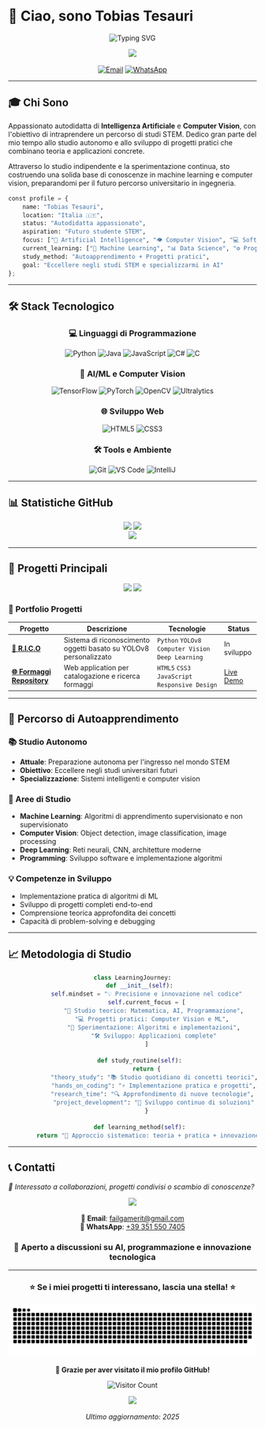 # 👋 Ciao, sono Tobias Tesauri

<div align="center">

![Typing SVG](https://readme-typing-svg.demolab.com?font=Fira+Code&size=22&duration=3000&pause=1000&color=7DD3FC&background=0F172A&center=true&vCenter=true&width=500&lines=🎓+Aspirante+Ingegnere+STEM;🧠+AI+%26+Computer+Vision+Enthusiast;💻+Autodidatta+e+Sviluppatore)

<img src="https://capsule-render.vercel.app/api?type=waving&color=gradient&customColorList=0,2,2,5,30&height=200&section=header&text=Welcome&fontSize=40&fontColor=E1E7EF&animation=fadeIn&fontAlignY=35&desc=Where%20Code%20Meets%20Innovation&descAlignY=55&descSize=15&descColor=94A3B8"/>

[![Email](https://img.shields.io/badge/📧_Email-0F172A?style=for-the-badge&logo=gmail&logoColor=7DD3FC&labelColor=1E293B)](mailto:failgamerit@gmail.com)
[![WhatsApp](https://img.shields.io/badge/📱_WhatsApp-0F172A?style=for-the-badge&logo=whatsapp&logoColor=7DD3FC&labelColor=1E293B)](https://wa.me/393515507405)

</div>

---

## 🎓 Chi Sono

Appassionato autodidatta di **Intelligenza Artificiale** e **Computer Vision**, con l'obiettivo di intraprendere un percorso di studi STEM. Dedico gran parte del mio tempo allo studio autonomo e allo sviluppo di progetti pratici che combinano teoria e applicazioni concrete.

Attraverso lo studio indipendente e la sperimentazione continua, sto costruendo una solida base di conoscenze in machine learning e computer vision, preparandomi per il futuro percorso universitario in ingegneria.

```python
const profile = {
    name: "Tobias Tesauri",
    location: "Italia 🇮🇹",
    status: "Autodidatta appassionato",
    aspiration: "Futuro studente STEM",
    focus: ["🤖 Artificial Intelligence", "👁️ Computer Vision", "💻 Software Development"],
    current_learning: ["🧠 Machine Learning", "📊 Data Science", "⚙️ Programming Fundamentals"],
    study_method: "Autoapprendimento + Progetti pratici",
    goal: "Eccellere negli studi STEM e specializzarmi in AI"
};
```

---

## 🛠️ Stack Tecnologico

<div align="center">

### 💻 Linguaggi di Programmazione
![Python](https://img.shields.io/badge/🐍_Python-0F172A?style=for-the-badge&logo=python&logoColor=7DD3FC&labelColor=1E293B)
![Java](https://img.shields.io/badge/☕_Java-0F172A?style=for-the-badge&logo=openjdk&logoColor=7DD3FC&labelColor=1E293B)
![JavaScript](https://img.shields.io/badge/⚡_JavaScript-0F172A?style=for-the-badge&logo=javascript&logoColor=7DD3FC&labelColor=1E293B)
![C#](https://img.shields.io/badge/🎯_C%23-0F172A?style=for-the-badge&logo=c-sharp&logoColor=7DD3FC&labelColor=1E293B)
![C](https://img.shields.io/badge/🔧_C-0F172A?style=for-the-badge&logo=c&logoColor=7DD3FC&labelColor=1E293B)

### 🧠 AI/ML e Computer Vision
![TensorFlow](https://img.shields.io/badge/🤖_TensorFlow-1E293B?style=for-the-badge&logo=tensorflow&logoColor=7DD3FC&labelColor=0F172A)
![PyTorch](https://img.shields.io/badge/🔥_PyTorch-1E293B?style=for-the-badge&logo=pytorch&logoColor=7DD3FC&labelColor=0F172A)
![OpenCV](https://img.shields.io/badge/👁️_OpenCV-1E293B?style=for-the-badge&logo=OpenCV&logoColor=7DD3FC&labelColor=0F172A)
![Ultralytics](https://img.shields.io/badge/⚡_Ultralytics-1E293B?style=for-the-badge&logo=ultralytics&logoColor=7DD3FC&labelColor=0F172A)

### 🌐 Sviluppo Web
![HTML5](https://img.shields.io/badge/🏠_HTML5-0F172A?style=for-the-badge&logo=html5&logoColor=7DD3FC&labelColor=1E293B)
![CSS3](https://img.shields.io/badge/🎨_CSS3-0F172A?style=for-the-badge&logo=css3&logoColor=7DD3FC&labelColor=1E293B)

### 🛠️ Tools e Ambiente
![Git](https://img.shields.io/badge/📚_Git-1E293B?style=for-the-badge&logo=git&logoColor=7DD3FC&labelColor=0F172A)
![VS Code](https://img.shields.io/badge/💻_VS_Code-1E293B?style=for-the-badge&logo=visual-studio-code&logoColor=7DD3FC&labelColor=0F172A)
![IntelliJ](https://img.shields.io/badge/🧠_IntelliJ-1E293B?style=for-the-badge&logo=intellij-idea&logoColor=7DD3FC&labelColor=0F172A)

</div>

---

## 📊 Statistiche GitHub

<div align="center">

<picture>
  <source media="(prefers-color-scheme: dark)" srcset="https://github-readme-stats.vercel.app/api?username=TobiasTesauri&show_icons=true&theme=transparent&include_all_commits=true&count_private=true&bg_color=00000000&title_color=7DD3FC&text_color=E1E7EF&icon_color=7DD3FC&border_color=334155&border_radius=10">
  <img height="180em" src="https://github-readme-stats.vercel.app/api?username=TobiasTesauri&show_icons=true&theme=transparent&include_all_commits=true&count_private=true&bg_color=00000000&title_color=7DD3FC&text_color=E1E7EF&icon_color=7DD3FC&border_color=334155&border_radius=10"/>
</picture>

<picture>
  <source media="(prefers-color-scheme: dark)" srcset="https://github-readme-stats.vercel.app/api/top-langs/?username=TobiasTesauri&layout=compact&langs_count=8&theme=transparent&bg_color=00000000&title_color=7DD3FC&text_color=E1E7EF&border_color=334155&border_radius=10">
  <img height="180em" src="https://github-readme-stats.vercel.app/api/top-langs/?username=TobiasTesauri&layout=compact&langs_count=8&theme=transparent&bg_color=00000000&title_color=7DD3FC&text_color=E1E7EF&border_color=334155&border_radius=10"/>
</picture>

<br/>

<picture>
  <source media="(prefers-color-scheme: dark)" srcset="https://streak-stats.demolab.com/?user=TobiasTesauri&theme=transparent&background=00000000&stroke=7DD3FC&ring=7DD3FC&fire=7DD3FC&currStreakNum=E1E7EF&sideNums=E1E7EF&currStreakLabel=7DD3FC&sideLabels=7DD3FC&dates=94A3B8&border=334155&border_radius=10">
  <img src="https://streak-stats.demolab.com/?user=TobiasTesauri&theme=transparent&background=00000000&stroke=7DD3FC&ring=7DD3FC&fire=7DD3FC&currStreakNum=E1E7EF&sideNums=E1E7EF&currStreakLabel=7DD3FC&sideLabels=7DD3FC&dates=94A3B8&border=334155&border_radius=10"/>
</picture>

</div>

---

## 🚀 Progetti Principali

<div align="center">

<picture>
  <source media="(prefers-color-scheme: dark)" srcset="https://github-readme-stats.vercel.app/api/pin/?username=TobiasTesauri&repo=R.I.C.O&theme=transparent&bg_color=00000000&title_color=7DD3FC&text_color=E1E7EF&icon_color=7DD3FC&border_color=334155&border_radius=10">
  <img src="https://github-readme-stats.vercel.app/api/pin/?username=TobiasTesauri&repo=R.I.C.O&theme=transparent&bg_color=00000000&title_color=7DD3FC&text_color=E1E7EF&icon_color=7DD3FC&border_color=334155&border_radius=10"/>
</picture>

<picture>
  <source media="(prefers-color-scheme: dark)" srcset="https://github-readme-stats.vercel.app/api/pin/?username=TobiasTesauri&repo=formaggi&theme=transparent&bg_color=00000000&title_color=7DD3FC&text_color=E1E7EF&icon_color=7DD3FC&border_color=334155&border_radius=10">
  <img src="https://github-readme-stats.vercel.app/api/pin/?username=TobiasTesauri&repo=formaggi&theme=transparent&bg_color=00000000&title_color=7DD3FC&text_color=E1E7EF&icon_color=7DD3FC&border_color=334155&border_radius=10"/>
</picture>

</div>

### 🔬 Portfolio Progetti

| Progetto | Descrizione | Tecnologie | Status |
|----------|-------------|------------|---------|
| **[🤖 R.I.C.O](https://github.com/TobiasTesauri/R.I.C.O)** | Sistema di riconoscimento oggetti basato su YOLOv8 personalizzato | `Python` `YOLOv8` `Computer Vision` `Deep Learning` | In sviluppo |
| **[🌐 Formaggi Repository](https://tobiastesauri.github.io/formaggi/)** | Web application per catalogazione e ricerca formaggi | `HTML5` `CSS3` `JavaScript` `Responsive Design` | [Live Demo](https://tobiastesauri.github.io/formaggi/) |

---

## 🎯 Percorso di Autoapprendimento

### 📚 Studio Autonomo
- **Attuale**: Preparazione autonoma per l'ingresso nel mondo STEM
- **Obiettivo**: Eccellere negli studi universitari futuri
- **Specializzazione**: Sistemi intelligenti e computer vision

### 🔬 Aree di Studio
- **Machine Learning**: Algoritmi di apprendimento supervisionato e non supervisionato
- **Computer Vision**: Object detection, image classification, image processing
- **Deep Learning**: Reti neurali, CNN, architetture moderne
- **Programming**: Sviluppo software e implementazione algoritmi

### 💡 Competenze in Sviluppo
- Implementazione pratica di algoritmi di ML
- Sviluppo di progetti completi end-to-end
- Comprensione teorica approfondita dei concetti
- Capacità di problem-solving e debugging

---

## 📈 Metodologia di Studio

<div align="center">

```python
class LearningJourney:
    def __init__(self):
        self.mindset = "💡 Precisione e innovazione nel codice"
        self.current_focus = [
            "📖 Studio teorico: Matematica, AI, Programmazione",
            "💻 Progetti pratici: Computer Vision e ML", 
            "🔬 Sperimentazione: Algoritmi e implementazioni",
            "🛠️ Sviluppo: Applicazioni complete"
        ]
        
    def study_routine(self):
        return {
            "theory_study": "📚 Studio quotidiano di concetti teorici",
            "hands_on_coding": "⚡ Implementazione pratica e progetti",
            "research_time": "🔍 Approfondimento di nuove tecnologie", 
            "project_development": "🚀 Sviluppo continuo di soluzioni"
        }
        
    def learning_method(self):
        return "🎯 Approccio sistematico: teoria + pratica + innovazione"
```

</div>

---

## 📞 Contatti

*🤝 Interessato a collaborazioni, progetti condivisi o scambio di conoscenze?*

<div align="center">

<img src="https://capsule-render.vercel.app/api?type=rect&color=gradient&customColorList=0,2,2,5,30&height=100&section=footer&text=Let's%20Code%20Together&fontSize=20&fontColor=E1E7EF&animation=fadeIn&fontAlignY=50"/>

📧 **Email**: failgamerit@gmail.com  
📱 **WhatsApp**: [+39 351 550 7405](https://wa.me/393515507405)

### 💬 Aperto a discussioni su AI, programmazione e innovazione tecnologica

</div>

---

<div align="center">

### ⭐ Se i miei progetti ti interessano, lascia una stella! ⭐

<img src="https://raw.githubusercontent.com/Platane/snk/output/github-contribution-grid-snake-dark.svg" alt="Snake animation" />

**🚀 Grazie per aver visitato il mio profilo GitHub!**

![Visitor Count](https://komarev.com/ghpvc/?username=TobiasTesauri&color=7dd3fc&style=flat-square&label=Visite+Profilo)

<img src="https://capsule-render.vercel.app/api?type=waving&color=gradient&customColorList=0,2,2,5,30&height=100&section=footer&animation=fadeIn"/>

*Ultimo aggiornamento: 2025*

</div>
